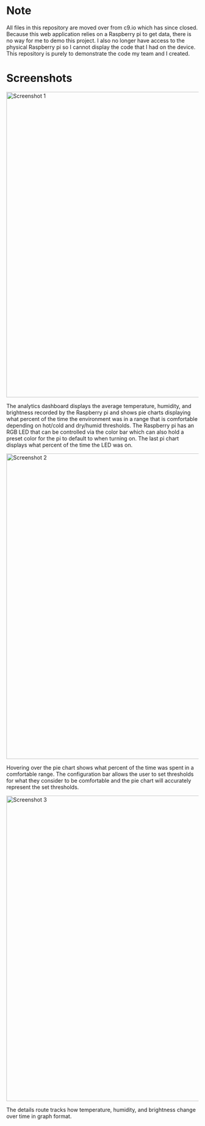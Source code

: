 # Note

All files in this repository are moved over from c9.io which has since closed. Because this web application relies on a Raspberry pi
to get data, there is no way for me to demo this project. I also no longer have access to the physical Raspberry pi so I cannot display the code that I had on the device. This repository is purely to demonstrate the code my team and I created. 

# Screenshots
<img
    width="800"
    src="https://imgur.com/1howgQd.png"
    alt="Screenshot 1"
/>

The analytics dashboard displays the average temperature, humidity, and brightness recorded by the Raspberry pi and shows pie charts
displaying what percent of the time the environment was in a range that is comfortable depending on hot/cold and dry/humid
thresholds. The Raspberry pi has an RGB LED that can be controlled via the color bar which can also hold a preset color for the pi
to default to when turning on. The last pi chart displays what percent of the time the LED was on.
<br>


<img
    width="800"
    src="https://imgur.com/muhIzxL.png"
    alt="Screenshot 2"
/>

Hovering over the pie chart shows what percent of the time was spent in a comfortable range.
The configuration bar allows the user to set thresholds for what they consider to be comfortable and the pie chart will
accurately represent the set thresholds.

<img
    width="800"
    src="https://imgur.com/9xKkLFi.png"
    alt="Screenshot 3"
/>

The details route tracks how temperature, humidity, and brightness change over time in graph format.
